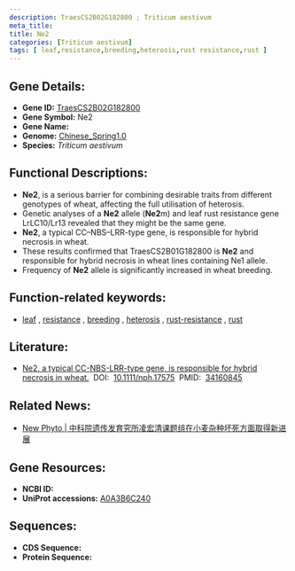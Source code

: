 ```yaml
---
description: TraesCS2B02G182800 ; Triticum aestivum
meta_title:
title: Ne2
categories: [Triticum aestivum]
tags: [ leaf,resistance,breeding,heterosis,rust resistance,rust ]
---
```


## Gene Details:
- **Gene ID:**	[TraesCS2B02G182800](https://ensembl.gramene.org/Triticum_aestivum/Gene/Summary?g=TraesCS2B02G182800)
- **Gene Symbol:** Ne2
- **Gene Name:** 
- **Genome:** [Chinese_Spring1.0](https://ensembl.gramene.org/Triticum_aestivum/Info/Index)
- **Species:** *Triticum aestivum*

## Functional Descriptions:
   - **Ne2**, is a serious barrier for combining desirable traits from different genotypes of wheat, affecting the full utilisation of heterosis. 
   - Genetic analyses of a **Ne2** allele (**Ne2**m) and leaf rust resistance gene LrLC10/Lr13 revealed that they might be the same gene. 
   - **Ne2**, a typical CC–NBS–LRR-type gene, is responsible for hybrid necrosis in wheat.
   - These results confirmed that TraesCS2B01G182800 is **Ne2** and responsible for hybrid necrosis in wheat lines containing Ne1 allele.
   - Frequency of **Ne2** allele is significantly increased in wheat breeding.

## Function-related keywords:
   - [leaf](/tags/leaf/)&nbsp;,&nbsp;[resistance](/tags/resistance/)&nbsp;,&nbsp;[breeding](/tags/breeding/)&nbsp;,&nbsp;[heterosis](/tags/heterosis/)&nbsp;,&nbsp;[rust-resistance](/tags/rust-resistance/)&nbsp;,&nbsp;[rust](/tags/rust/)

## Literature:
   - [Ne2, a typical CC-NBS-LRR-type gene, is responsible for hybrid necrosis in wheat.]( https://nph.onlinelibrary.wiley.com/doi/10.1111/nph.17575)&nbsp;&nbsp;DOI:&nbsp;&nbsp;[10.1111/nph.17575](https://nph.onlinelibrary.wiley.com/doi/10.1111/nph.17575)&nbsp;&nbsp;PMID:&nbsp;&nbsp;[34160845](https://pubmed.ncbi.nlm.nih.gov/34160845/)

## Related News:
   - [New Phyto | 中科院遗传发育究所凌宏清课题组在小麦杂种坏死方面取得新进展](https://mp.weixin.qq.com/s?__biz=Mzg3MDEwNDEyMg==&mid=2247512975&idx=4&sn=9d8511329eef6e4a19472aaec778597a&chksm=ce901edaf9e797cc37763b4d0dad03cdce82e97e1f8de585fa7c882b73503f50f4356ebecd45&scene=27#wechat_redirect)

## Gene Resources:
- **NCBI ID:**  [](https://www.ncbi.nlm.nih.gov/gene/?term=)
- **UniProt accessions:** [A0A3B6C240](https://www.uniprot.org/uniprotkb/A0A3B6C240/entry)



## Sequences:
- **CDS Sequence:**
- **Protein Sequence:**
